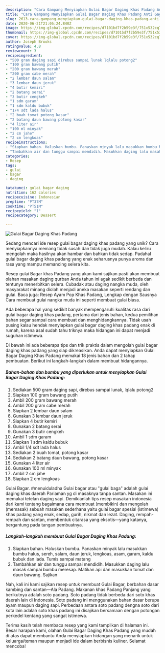 ```yaml
---
description: "Cara Gampang Menyiapkan Gulai Bagar Daging Khas Padang Anti Gagal"
title: "Cara Gampang Menyiapkan Gulai Bagar Daging Khas Padang Anti Gagal"
slug: 2613-cara-gampang-menyiapkan-gulai-bagar-daging-khas-padang-anti-gagal
date: 2020-06-21T21:06:24.840Z
image: https://img-global.cpcdn.com/recipes/d7101bd7f2b59e3f/751x532cq70/gulai-bagar-daging-khas-padang-foto-resep-utama.jpg
thumbnail: https://img-global.cpcdn.com/recipes/d7101bd7f2b59e3f/751x532cq70/gulai-bagar-daging-khas-padang-foto-resep-utama.jpg
cover: https://img-global.cpcdn.com/recipes/d7101bd7f2b59e3f/751x532cq70/gulai-bagar-daging-khas-padang-foto-resep-utama.jpg
author: Joseph Brooks
ratingvalue: 4.8
reviewcount: 3
recipeingredient:
- "500 gram daging sapi direbus sampai lunak lqlalu potong2"
- "100 gram bawang putih"
- "200 gram bawang merah"
- "200 gram cabe merah"
- "2 lembar daun salam"
- "3 lembar daun jeruk"
- "4 butir kemiri"
- "2 batang serai"
- "3 butir cengkeh"
- "1 sdm garam"
- "1 sdm kaldu bubuk"
- "1/4 sdt lada halus"
- "2 buah tomat potong kasar"
- "2 batang daun bawang potong kasar"
- "4 liter air"
- "100 ml minyak"
- "2 cm jahe"
- "2 cm lengkoas"
recipeinstructions:
- "Siapkan bahan. Haluskan bumbu. Panaskan minyak lalu masukkan bumbu halus, sereh, salam, daun jeruk, lengkoas, asam, garam, kaldu bubuk dan lada. Tumis sampai matang"
- "Tambahkan air dan tunggu sampai mendidih. Masukkan daging lalu masak sampai bumbu meresap. Matikan api dan masukkan tomat dan daun bawang. Sajikan"
categories:
- Resep
tags:
- gulai
- bagar
- daging

katakunci: gulai bagar daging 
nutrition: 162 calories
recipecuisine: Indonesian
preptime: "PT37M"
cooktime: "PT51M"
recipeyield: "1"
recipecategory: Dessert

---
```



![Gulai Bagar Daging Khas Padang](https://img-global.cpcdn.com/recipes/d7101bd7f2b59e3f/751x532cq70/gulai-bagar-daging-khas-padang-foto-resep-utama.jpg)

Sedang mencari ide resep gulai bagar daging khas padang yang unik? Cara menyiapkannya memang tidak susah dan tidak juga mudah. Kalau keliru mengolah maka hasilnya akan hambar dan bahkan tidak sedap. Padahal gulai bagar daging khas padang yang enak seharusnya punya aroma dan rasa yang mampu memancing selera kita.

Resep gulai Bagar khas Padang yang akan kami sajikan pasti akan membuat olahan masakan daging qurban Anda tahun ini agak sedikit berbeda dan tentunya menerbitkan selera. Cubadak atau daging nangka muda, oleh masyarakat minang diolah menjadi aneka masakan seperti rendang dan gulai. Baca juga: Resep Ayam Pop Khas Padang, Lengkap dengan Sausnya Cara membuat gulai nangka muda ini seperti membuat gulai biasa.

Ada beberapa hal yang sedikit banyak mempengaruhi kualitas rasa dari gulai bagar daging khas padang, pertama dari jenis bahan, kedua pemilihan bahan segar sampai cara membuat dan menghidangkannya. Tidak usah pusing kalau hendak menyiapkan gulai bagar daging khas padang enak di rumah, karena asal sudah tahu triknya maka hidangan ini dapat menjadi suguhan istimewa.


Di bawah ini ada beberapa tips dan trik praktis dalam mengolah gulai bagar daging khas padang yang siap dikreasikan. Anda dapat menyiapkan Gulai Bagar Daging Khas Padang memakai 18 jenis bahan dan 2 tahap pembuatan. Berikut ini langkah-langkah dalam membuat hidangannya.

<!--inarticleads1-->

##### Bahan-bahan dan bumbu yang diperlukan untuk menyiapkan Gulai Bagar Daging Khas Padang:

1. Sediakan 500 gram daging sapi, direbus sampai lunak, lqlalu potong2
1. Siapkan 100 gram bawang putih
1. Ambil 200 gram bawang merah
1. Ambil 200 gram cabe merah
1. Siapkan 2 lembar daun salam
1. Gunakan 3 lembar daun jeruk
1. Siapkan 4 butir kemiri
1. Gunakan 2 batang serai
1. Gunakan 3 butir cengkeh
1. Ambil 1 sdm garam
1. Siapkan 1 sdm kaldu bubuk
1. Ambil 1/4 sdt lada halus
1. Sediakan 2 buah tomat, potong kasar
1. Sediakan 2 batang daun bawang, potong kasar
1. Gunakan 4 liter air
1. Gunakan 100 ml minyak
1. Ambil 2 cm jahe
1. Siapkan 2 cm lengkoas


Gulai Bagar. #menuiduladha Gulai bagar atau &#34;gulai baga&#34; adalah gulai daging khas daerah Pariaman yg di masaknya tanpa santan. Masakan ini memakai tetelan daging sapi. Demikianlah tips resep masakan indonesia dari kami tentang bagaimana cara membuat (membikin) dan mengolah (memasak) sebuah masakan sederhana yaitu gulai bagar spesial (istimewa) khas padang yang enak, sedap, gurih, nikmat dan lezat. Daging, rempah-rempah dan santan, membentuk citarasa yang eksotis—yang katanya, bergantung pada tangan pembuatnya. 

<!--inarticleads2-->

##### Langkah-langkah membuat Gulai Bagar Daging Khas Padang:

1. Siapkan bahan. Haluskan bumbu. Panaskan minyak lalu masukkan bumbu halus, sereh, salam, daun jeruk, lengkoas, asam, garam, kaldu bubuk dan lada. Tumis sampai matang
1. Tambahkan air dan tunggu sampai mendidih. Masukkan daging lalu masak sampai bumbu meresap. Matikan api dan masukkan tomat dan daun bawang. Sajikan


Nah, kali ini kami sajikan resep untuk membuat Gulai Bagar, berbahan dasar kambing dan santan—Ala Padang. Makanan khas Padang Panjang yang berikutnya adalah soto padang. Soto padang tidak berbeda dari soto khas daerah lain di Indonesia. Soto padang ini menggunakan bahan dasar berupa ayam maupun daging sapi. Perbedaan antara soto padang dengna soto dari kota lain adalah soto khas padang ini disajikan bersamaan dengan potongan perkedel kentang yang sangat istimewa. 

Terima kasih telah membaca resep yang kami tampilkan di halaman ini. Besar harapan kami, olahan Gulai Bagar Daging Khas Padang yang mudah di atas dapat membantu Anda menyiapkan hidangan yang menarik untuk keluarga/teman maupun menjadi ide dalam berbisnis kuliner. Selamat mencoba!
